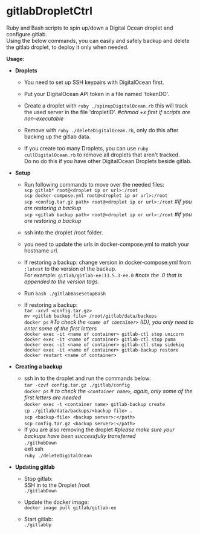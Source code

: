 # gitlabDropletCtrl

Ruby and Bash scripts to spin up/down a Digital Ocean droplet and configure gitlab.\
Using the below commands, you can easily and safely backup and delete the gitlab droplet, to deploy it only when needed.

**Usage:**
- **Droplets** 
  - You need to set up SSH keypairs with DigitalOcean first.

  - Put your DigitalOcean API token in a file named 'tokenDO'.

  - Create a droplet with `ruby ./spinupDigitalOcean.rb` this will track the used server in the file 'dropletID'. _#chmod +x first if scripts are non-executable_

  - Remove with `ruby ./deleteDigitalOcean.rb`, only do this after backing up the gitlab data.

  - If you create too many Droplets, you can use `ruby cullDigitalOcean.rb` to remove all droplets that aren't tracked.\
    Do no do this if you have other DigitalOcean Droplets beside gitlab.

- **Setup**
  - Run following commands to move over the needed files:\
    `scp gitlab* root@<droplet ip or url>:/root`\
    `scp docker-compose.yml root@<droplet ip or url>:/root`\
    `scp <config.tar.gz path> root@<droplet ip or url>:/root` _#if you are restoring a backup_\
    `scp <gitlab backup path> root@<droplet ip or url>:/root` _#if you are restoring a backup_

  - ssh into the droplet /root folder.

  - you need to update the urls in docker-compose.yml to match your hostname url.
  
  - If restoring a backup: change version in docker-compose.yml from `:latest` to the version of the backup. \
    For example: `gitlab/gitlab-ee:13.5.3-ee.0`  _#note the .0 that is appended to the version tags._

  - Run `bash ./gitlabBaseSetupBash`

  - If restoring a backup:\
    `tar -xcvf <config.tar.gz>` \
    `mv <gitlab backup file> /root/gitlab/data/backups`\
    `docker ps` _#To check the `<name of container>` (ID), you only need to enter some of the first letters_\
    `docker exec -it <name of container> gitlab-ctl stop unicorn`\
    `docker exec -it <name of container> gitlab-ctl stop puma`\
    `docker exec -it <name of container> gitlab-ctl stop sidekiq`\
    `docker exec -it <name of container> gitlab-backup restore`\
    `docker restart <name of container>`

- **Creating a backup**
  - ssh in to the droplet and run the commands below:\
    `tar -czvf config.tar.gz ./gitlab/config`\
    `docker ps` _# to check the `<container name>`, again, only some of the first letters are needed_\
    `docker exec -t <container name> gitlab-backup create`\
    `cp ./gitlab/data/backups/<backup file> .`\
    `scp <backup-file> <backup server>:</path>`\
    `scp config.tar.gz <backup server>:</path>`
  - If you are also removing the droplet _#please make sure your backups have been successfully transferred_\
    `./githubDown`\
    exit ssh\
    `ruby ./deleteDigitalOcean`

- **Updating gitlab**
  - Stop gitlab:\
    SSH in to the Droplet /root\
    `./gitlabDown`

  - Update the docker image:\
    `docker image pull gitlab/gitlab-ee`

  - Start gitlab:\
    `./gitlabUp`
